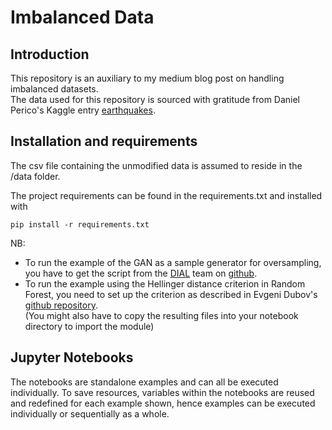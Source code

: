 # Imbalanced Data
## Introduction

This repository is an auxiliary to my medium blog post on handling imbalanced datasets.  
The data used for this repository is sourced with gratitude from Daniel Perico's Kaggle entry [earthquakes](https://www.kaggle.com/danielpe/earthquakes).

## Installation and requirements

The csv file containing the unmodified data is assumed to reside in the /data folder.

The project requirements can be found in the requirements.txt and installed with

```
pip install -r requirements.txt
```

NB:  
- To run the example of the GAN as a sample generator for oversampling, you have to get the script from the [DIAL](https://www3.nd.edu/~dial/home/ "Data, Inference, Analytics, and Learning")
 team on [github](https://github.com/dialnd/imbalanced-algorithms).
- To run the example using the Hellinger distance criterion in Random Forest, you need to set up the criterion as described in Evgeni Dubov's [github repository](https://github.com/EvgeniDubov/hellinger-distance-criterion).  
(You might also have to copy the resulting files into your notebook directory to import the module) 

## Jupyter Notebooks

The notebooks are standalone examples and can all be executed individually.
To save resources, variables within the notebooks are reused and redefined for each example shown,
hence examples can be executed individually or sequentially as a whole.  




